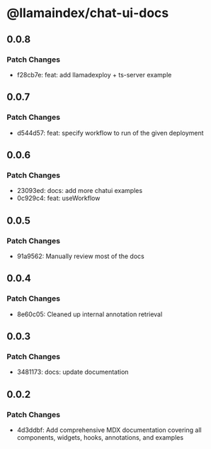 # @llamaindex/chat-ui-docs

## 0.0.8

### Patch Changes

- f28cb7e: feat: add llamadexploy + ts-server example

## 0.0.7

### Patch Changes

- d544d57: feat: specify workflow to run of the given deployment

## 0.0.6

### Patch Changes

- 23093ed: docs: add more chatui examples
- 0c929c4: feat: useWorkflow

## 0.0.5

### Patch Changes

- 91a9562: Manually review most of the docs

## 0.0.4

### Patch Changes

- 8e60c05: Cleaned up internal annotation retrieval

## 0.0.3

### Patch Changes

- 3481173: docs: update documentation

## 0.0.2

### Patch Changes

- 4d3ddbf: Add comprehensive MDX documentation covering all components, widgets, hooks, annotations, and examples
